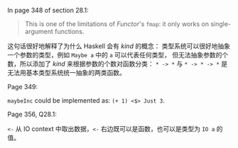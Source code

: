In page 348 of section 28.1:

> This is one of the limitations of *Functor*'s `fmap`: it only works on single-argument functions.

这句话很好地解释了为什么 Haskell 会有 *kind* 的概念：
类型系统可以很好地抽象一个参数的类型，例如 `Maybe a` 中的 `a` 可以代表任何类型，
但无法抽象参数的个数，所以添加了 *kind* 来根据参数的个数对函数分类：
`* -> *` 与 `* -> * -> *` 是无法用基本类型系统统一抽象的两类函数。

Page 349:

`maybeInc` could be implemented as: `(+ 1) <$> Just 3`.

Page 356, Q28.1:

`<-` 从 IO context 中取出数据，`<-` 右边既可以是函数，也可以是类型为
`IO a` 的值。
